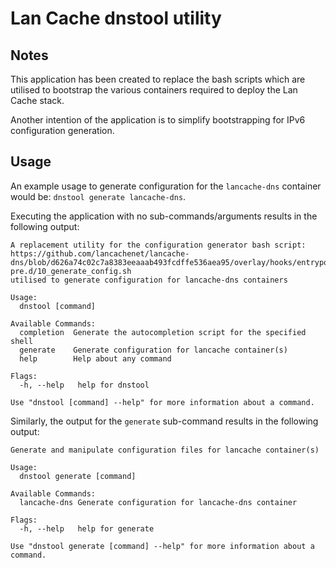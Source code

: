 # Lan Cache dnstool utility

## Notes

This application has been created to replace the bash scripts which are utilised to bootstrap the various containers required to deploy the Lan Cache stack.

Another intention of the application is to simplify bootstrapping for IPv6 configuration generation.


## Usage

An example usage to generate configuration for the `lancache-dns` container would be: `dnstool generate lancache-dns`.

Executing the application with no sub-commands/arguments results in the following output:

```text
A replacement utility for the configuration generator bash script:
https://github.com/lancachenet/lancache-dns/blob/d626a74c02c7a8383eeaaab493fcdffe536aea95/overlay/hooks/entrypoint-pre.d/10_generate_config.sh
utilised to generate configuration for lancache-dns containers

Usage:
  dnstool [command]

Available Commands:
  completion  Generate the autocompletion script for the specified shell
  generate    Generate configuration for lancache container(s)
  help        Help about any command

Flags:
  -h, --help   help for dnstool

Use "dnstool [command] --help" for more information about a command.
```

Similarly, the output for the `generate` sub-command results in the following output:

```text
Generate and manipulate configuration files for lancache container(s)

Usage:
  dnstool generate [command]

Available Commands:
  lancache-dns Generate configuration for lancache-dns container

Flags:
  -h, --help   help for generate

Use "dnstool generate [command] --help" for more information about a command.
```
